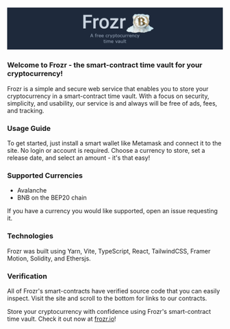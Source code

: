 [![](asset-sources/banner.png)](https://frozr.io)

### Welcome to Frozr - the smart-contract time vault for your cryptocurrency!

Frozr is a simple and secure web service that enables you to store your cryptocurrency in a smart-contract time vault. With a focus on security, simplicity, and usability, our service is and always will be free of ads, fees, and tracking.

### Usage Guide

To get started, just install a smart wallet like Metamask and connect it to the site. No login or account is required. Choose a currency to store, set a release date, and select an amount - it's that easy!


### Supported Currencies
- Avalanche
- BNB on the BEP20 chain

If you have a currency you would like supported, open an issue requesting it.
  
### Technologies
  Frozr was built using Yarn, Vite, TypeScript, React, TailwindCSS, Framer Motion, Solidity, and Ethersjs. 

### Verification
  All of Frozr's smart-contracts have verified source code that you can easily inspect. Visit the site and scroll to the bottom for links to our contracts.

Store your cryptocurrency with confidence using Frozr's smart-contract time vault. Check it out now at [frozr.io](https://frozr.io/)!
